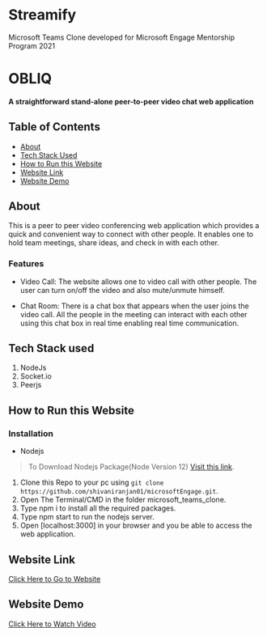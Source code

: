 ﻿# Streamify
 Microsoft Teams Clone developed for Microsoft Engage Mentorship Program 2021

# OBLIQ
#### A straightforward stand-alone peer-to-peer video chat web application


## Table of Contents
  - [About](#about)
  - [Tech Stack Used](#tech-stack-used)
  - [How to Run this Website](#how-to-run-this-website)
  - [Website Link](#website-link)
  - [Website Demo](#website-demo)



## About
This is a peer to peer video conferencing web application which provides a quick and convenient way to connect with other people. It enables one to hold team meetings, share ideas, and check in with each other.


### Features

- Video Call: The website allows one to video call with other people. The user can turn on/off the video and also mute/unmute himself.

- Chat Room: There is a chat box that appears when the user joins the video call. All the people in the meeting can interact with each other using this chat box in real time enabling real time communication.


## Tech Stack used
1. NodeJs
2. Socket.io
3. Peerjs

## How to Run this Website
### Installation 
- Nodejs

>To Download Nodejs Package(Node Version 12) [Visit this link](https://nodejs.org/en/download/).

1. Clone this Repo to your pc using `git clone https://github.com/shivaniranjan01/microsoftEngage.git`.
2. Open The Terminal/CMD in the folder microsoft_teams_clone.
3. Type npm i to install all the required packages.
4. Type npm start to run the nodejs server.
5. Open [localhost:3000] in your browser and you be able to access the web application.

## Website Link 
[Click Here to Go to Website](https://vast-lowlands-29799.herokuapp.com/)

## Website Demo
[Click Here to Watch Video](https://youtu.be/QQxRrex6X0w)
